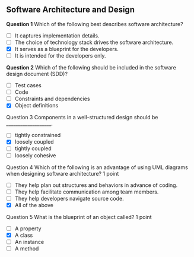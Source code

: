 ## Software Architecture and Design

**Question 1**
Which of the following best describes software architecture? 

 - [ ] It captures implementation details.
 - [ ] The choice of technology stack drives the software architecture.
 - [x] It serves as a blueprint for the developers.
 - [ ] It is intended for the developers only.

**Question 2**
Which of the following should be included in the software design document (SDD)? 

 - [ ] Test cases
 - [ ] Code
 - [ ] Constraints and dependencies
 - [x] Object definitions
 
Question 3
Components in a well-structured design should be ___________________. 

 - [ ] tightly constrained
 - [x] loosely coupled
 - [ ] tightly coupled
 - [ ] loosely cohesive
       
Question 4
Which of the following is an advantage of using UML diagrams when designing software architecture? 1 point

 - [ ] They help plan out structures and behaviors in advance of coding.
 - [ ] They help facilitate communication among team members.
 - [ ] They help developers navigate source code.
 - [x] All of the above
       
Question 5
What is the blueprint of an object called? 1 point

 - [ ] A property
 - [x] A class
 - [ ] An instance
 - [ ] A method
